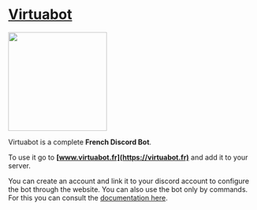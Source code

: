 # [Virtuabot](https://virtuabot.fr)

<img src="https://www.virtuabot.fr/public/assets/VirtuaBot.png" width="200" height="200" />

Virtuabot is a complete **French Discord Bot**.

To use it go to **[www.virtuabot.fr](https://virtuabot.fr)** and add it to your server.

You can create an account and link it to your discord account to configure the bot through the website.
You can also use the bot only by commands. For this you can consult the [documentation here](https://www.virtuabot.fr/commandes).
